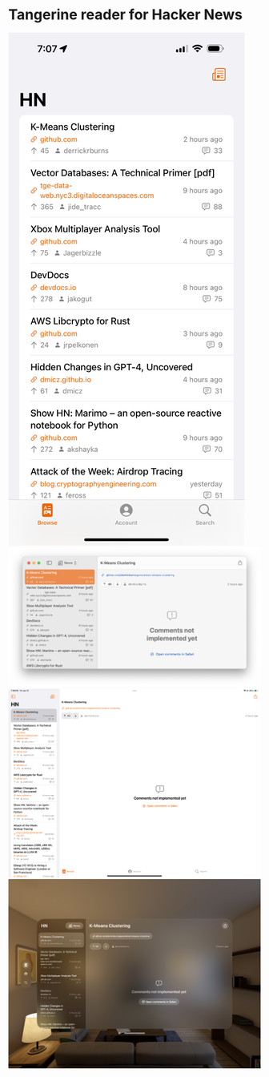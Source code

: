 # Tangerine reader for Hacker News

![iOS](About/iOS.jpeg)
![macOS](About/macOS.jpeg)
![iPadOS](About/iPadOS.jpeg)
![visionOS](About/visionOS.jpeg)
